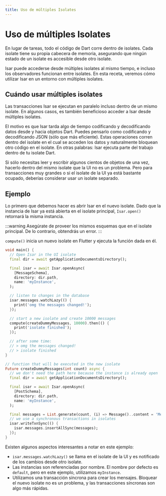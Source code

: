 ```yaml
---
title: Uso de múltiples Isolates
---
```


# Uso de múltiples Isolates

En lugar de tareas, todo el código de Dart corre dentro de isolates. Cada isolate tiene su propia cabecera de memoria, asegurando que ningún estado de un isolate es accesible desde otro isolate.

Isar puede accederse desde múltiples isolates al mismo tiempo, e incluso los observadores funcionan entre isolates. En esta receta, veremos cómo utilizar Isar en un entorno con múltiples isolates.

## Cuándo usar múltiples isolates

Las transacciones Isar se ejecutan en paralelo incluso dentro de un mismo isolate. En algunos casos, es también beneficioso acceder a Isar desde múltiples isolates.

El motivo es que Isar tarda algo de tiempo codificando y decodificando datos desde y hacia objetos Dart. Puedes pensarlo como codificando y decodificando JSON (sólo que más eficiente). Estas operaciones corren dentro del isolate en el cual se acceden los datos y naturalmente bloquean otro código en el isolate. En otras palabras: Isar ejecuta parte del trabajo dentro de tu isolate Dart.

Si sólo necesitas leer y escribir algunos cientos de objetos de una vez, hacerlo dentro del mismo isolate que la UI no es un problema. Pero para transacciones muy grandes o si el isolate de la UI ya está bastante ocupado, deberías considerar usar un isolate separado.

## Ejemplo

Lo primero que debemos hacer es abrir Isar en el nuevo isolate. Dado que la instancia de Isar ya está abierta en el isolate principal, `Isar.open()` retornará la misma instancia.

:::warning
Asegúrate de proveer los mismos esquemas que en el isolate principal. De lo contrario, obtendrás un error.
:::

`compute()` inicia un nuevo isolate en Flutter y ejecuta la función dada en él.

```dart
void main() {
  // Open Isar in the UI isolate
  final dir = await getApplicationDocumentsDirectory();

  final isar = await Isar.openAsync(
    [MessageSchema],
    directory: dir.path,
    name: 'myInstance',
  );

  // listen to changes in the database
  isar.messages.watchLazy(() {
    print('omg the messages changed!');
  });

  // start a new isolate and create 10000 messages
  compute(createDummyMessages, 10000).then(() {
    print('isolate finished');
  });

  // after some time:
  // > omg the messages changed!
  // > isolate finished
}

// function that will be executed in the new isolate
Future createDummyMessages(int count) async {
  // we don't need the path here because the instance is already open
  final dir = await getApplicationDocumentsDirectory();

  final isar = await Isar.openAsync(
    [PostSchema],
    directory: dir.path,
    name: 'myInstance',
  );

  final messages = List.generate(count, (i) => Message()..content = 'Message $i');
  // we use a synchronous transactions in isolates
  isar.writeTxnSync(() {
    isar.messages.insertAllSync(messages);
  });
}
```

Existen algunos aspectos interesantes a notar en este ejemplo:

- `isar.messages.watchLazy()` se llama en el isolate de la UI y es notificado de los cambios desde otro isolate.
- Las instancias son referenciadas por nombre. El nombre por defecto es `default`, pero en este ejemplo, utilizamos `myInstance`.
- Utilizamos una transacción síncrona para crear los mensajes. Bloquear el nuevo isolate no es un problema, y las transacciones síncronas son algo más rápidas.
